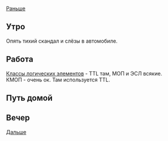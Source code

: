 [Раньше](2021.07.13.md)
## Утро
Опять тихий скандал и слёзы в автомобиле.
## Работа
[Классы логических элементов](https://pue8.ru/silovaya-elektronika/904-klassifikatsiya-i-osnovnye-parametry-logicheskikh-elementov.html) - TTL там, МОП и ЭСЛ всякие.  
КМОП - очень ок. Там используется TTL.
## Путь домой
## Вечер
[Дальше](2021.07.15.md)